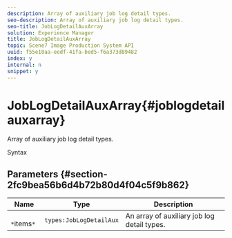 ```yaml
---
description: Array of auxiliary job log detail types.
seo-description: Array of auxiliary job log detail types.
seo-title: JobLogDetailAuxArray
solution: Experience Manager
title: JobLogDetailAuxArray
topic: Scene7 Image Production System API
uuid: f55e10aa-eedf-41fa-bed5-f6a373d89482
index: y
internal: n
snippet: y
---
```


# JobLogDetailAuxArray{#joblogdetailauxarray}

Array of auxiliary job log detail types.

 Syntax 

## Parameters {#section-2fc9bea56b6d4b72b80d4f04c5f9b862}

|  Name  | Type  | Description  |
|---|---|---|
|  ` *`items`*`  | `types:JobLogDetailAux`  | An array of auxiliary job log detail types.  |

